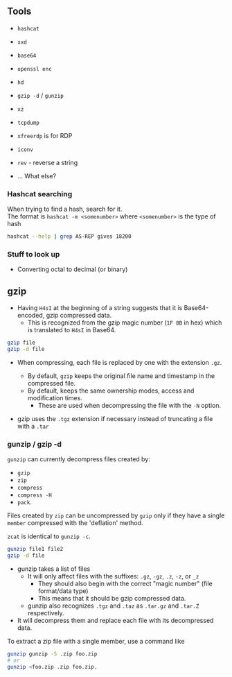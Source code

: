 ## Tools

* `hashcat`
* `xxd`
* `base64`
* `openssl enc`
* `hd`
* `gzip -d` / `gunzip`
* `xz`
* `tcpdump`
* `xfreerdp` is for RDP
* `iconv`
* `rev` - reverse a string

* ... What else?

### Hashcat searching
When trying to find a hash, search for it.  
The format is `hashcat -m <somenumber>` where `<somenumber>` is the type of hash  
```bash
hashcat --help | grep AS-REP gives 18200
```

### Stuff to look up
* Converting octal to decimal (or binary)



## gzip  
* Having `H4sI` at the beginning of a string suggests that it is Base64-encoded, 
gzip compressed data. 
    * This is recognized from the gzip magic number (`1F 8B` in hex) which 
      is translated to `H4sI` in Base64.
```bash
gzip file
gzip -d file
```
* When compressing, each file is replaced by one with the extension `.gz`.
    * By default, `gzip` keeps the original file name and timestamp in the compressed file.
    * By default, keeps the same ownership modes, access and modification times.
        * These are used when decompressing the file with the `-N` option.

* gzip uses the `.tgz` extension if necessary instead of truncating a file with a `.tar` 

### gunzip / gzip -d  
`gunzip` can currently decompress files created by:  
* `gzip`
* `zip`
* `compress`
* `compress -H` 
* `pack`.  

Files created by `zip` can be uncompressed by `gzip` only if they have a single 
`member` compressed with the 'deflation' method.  

`zcat` is identical to `gunzip -c`.

```bash
gunzip file1 file2
gzip -d file
```

* gunzip takes a list of files
    * It will only affect files with the suffixes: `.gz`, `-gz`, `.z`, `-z`, or `_z`
        * They should also begin with the correct "magic number" (file format/data type)
        * This means that it should be gzip compressed data.
    * gunzip also recognizes  `.tgz` and `.taz` as `.tar.gz` and `.tar.Z` respectively.
* It will decompress them and replace each file with its decompressed data.

To extract a zip file with a single member, use a command like  
```bash
gunzip gunzip -S .zip foo.zip 
# or
gunzip <foo.zip .zip foo.zip.
```






